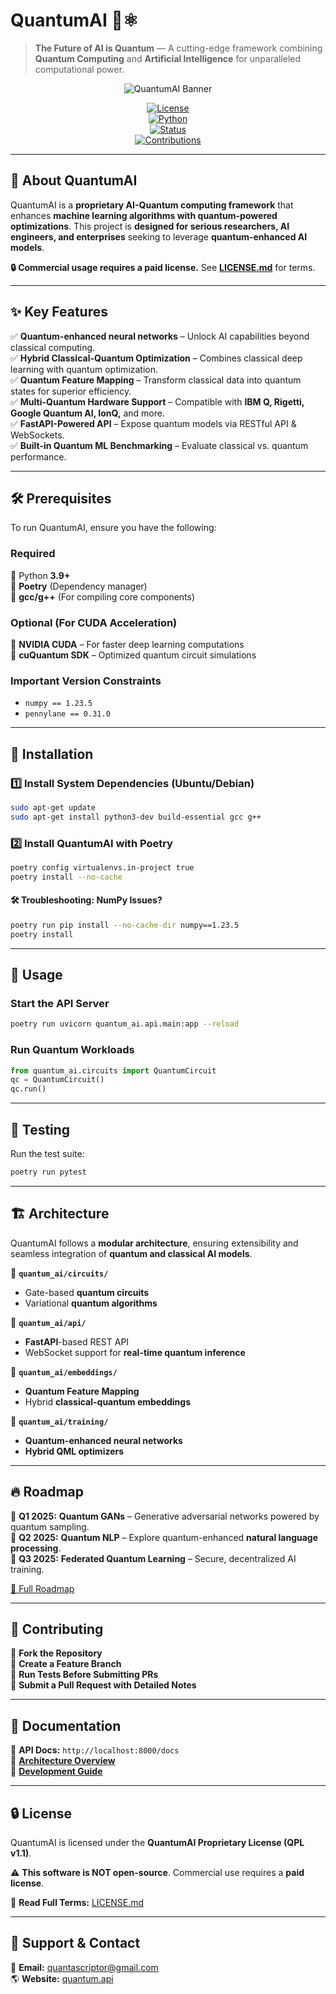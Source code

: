 # QuantumAI 🧠⚛️  
> **The Future of AI is Quantum** — A cutting-edge framework combining **Quantum Computing** and **Artificial Intelligence** for unparalleled computational power.  

<div align="center">

![QuantumAI Banner](https://via.placeholder.com/1000x300?text=QuantumAI+-+Bridging+AI+and+Quantum+Computing)  

[![License](https://img.shields.io/badge/License-QPL%20v1.1-red)](LICENSE.md)  
[![Python](https://img.shields.io/badge/Python-3.9%2B-blue)](#prerequisites)  
[![Status](https://img.shields.io/badge/Status-Active-brightgreen)](#status)  
[![Contributions](https://img.shields.io/badge/Contributions-Welcome-orange)](#contributing)  

</div>

---

## 🚀 About QuantumAI  
QuantumAI is a **proprietary AI-Quantum computing framework** that enhances **machine learning algorithms with quantum-powered optimizations**. This project is **designed for serious researchers, AI engineers, and enterprises** seeking to leverage **quantum-enhanced AI models**.  

**🔒 Commercial usage requires a paid license.** See **[LICENSE.md](LICENSE.md)** for terms.  

---

## ✨ Key Features  

✅ **Quantum-enhanced neural networks** – Unlock AI capabilities beyond classical computing.  
✅ **Hybrid Classical-Quantum Optimization** – Combines classical deep learning with quantum optimization.  
✅ **Quantum Feature Mapping** – Transform classical data into quantum states for superior efficiency.  
✅ **Multi-Quantum Hardware Support** – Compatible with **IBM Q, Rigetti, Google Quantum AI, IonQ,** and more.  
✅ **FastAPI-Powered API** – Expose quantum models via RESTful API & WebSockets.  
✅ **Built-in Quantum ML Benchmarking** – Evaluate classical vs. quantum performance.  

---

## 🛠️ Prerequisites  

To run QuantumAI, ensure you have the following:  

### **Required**  
🔹 Python **3.9+**  
🔹 **Poetry** (Dependency manager)  
🔹 **gcc/g++** (For compiling core components)  

### **Optional (For CUDA Acceleration)**  
🔹 **NVIDIA CUDA** – For faster deep learning computations  
🔹 **cuQuantum SDK** – Optimized quantum circuit simulations  

### **Important Version Constraints**  
- `numpy == 1.23.5`  
- `pennylane == 0.31.0`  

---

## 🔧 Installation  

### **1️⃣ Install System Dependencies** (Ubuntu/Debian)  

```bash
sudo apt-get update
sudo apt-get install python3-dev build-essential gcc g++
```

### **2️⃣ Install QuantumAI with Poetry**  

```bash
poetry config virtualenvs.in-project true
poetry install --no-cache
```

#### **🛠️ Troubleshooting: NumPy Issues?**  

```bash
poetry run pip install --no-cache-dir numpy==1.23.5
poetry install
```

---

## 🚀 Usage  

### **Start the API Server**  

```bash
poetry run uvicorn quantum_ai.api.main:app --reload
```

### **Run Quantum Workloads**  

```python
from quantum_ai.circuits import QuantumCircuit
qc = QuantumCircuit()
qc.run()
```

---

## 🧪 Testing  

Run the test suite:  

```bash
poetry run pytest
```

---

## 🏗️ Architecture  

QuantumAI follows a **modular architecture**, ensuring extensibility and seamless integration of **quantum and classical AI models**.  

📂 **`quantum_ai/circuits/`**  
  - Gate-based **quantum circuits**  
  - Variational **quantum algorithms**  

📂 **`quantum_ai/api/`**  
  - **FastAPI**-based REST API  
  - WebSocket support for **real-time quantum inference**  

📂 **`quantum_ai/embeddings/`**  
  - **Quantum Feature Mapping**  
  - Hybrid **classical-quantum embeddings**  

📂 **`quantum_ai/training/`**  
  - **Quantum-enhanced neural networks**  
  - **Hybrid QML optimizers**  

---

## 🔥 Roadmap  

🚀 **Q1 2025:** **Quantum GANs** – Generative adversarial networks powered by quantum sampling.  
🚀 **Q2 2025:** **Quantum NLP** – Explore quantum-enhanced **natural language processing**.  
🚀 **Q3 2025:** **Federated Quantum Learning** – Secure, decentralized AI training.  

[📜 Full Roadmap](docs/roadmap.md)  

---

## 🤝 Contributing  

🔹 **Fork the Repository**  
🔹 **Create a Feature Branch**  
🔹 **Run Tests Before Submitting PRs**  
🔹 **Submit a Pull Request with Detailed Notes**  

---

## 📜 Documentation  

📘 **API Docs:** `http://localhost:8000/docs`  
📘 **[Architecture Overview](docs/architecture.md)**  
📘 **[Development Guide](docs/development.md)**  

---

## 🔒 License  

QuantumAI is licensed under the **QuantumAI Proprietary License (QPL v1.1)**.  

⚠️ **This software is NOT open-source**. Commercial use requires a **paid license**.  

📜 **Read Full Terms:** [LICENSE.md](LICENSE.md)  

---

## 🚀 Support & Contact  

📧 **Email:** quantascriptor@gmail.com  
🌎 **Website:** [quantum.api](https://quantum.api)    

```
